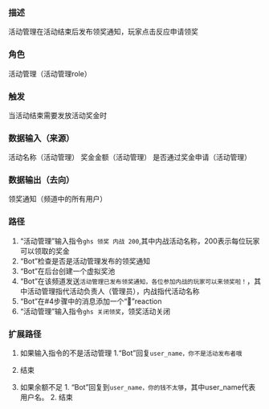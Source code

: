 ### 描述

活动管理在活动结束后发布领奖通知，玩家点击反应申请领奖

### 角色

活动管理（活动管理role）

### 触发

当活动结束需要发放活动奖金时

### 数据输入（来源）

活动名称（活动管理）
奖金金额（活动管理）
是否通过奖金申请（活动管理）

### 数据输出（去向）

领奖通知（频道中的所有用户）

### 路径

1. “活动管理”输入指令```ghs 领奖 内战 200```,其中内战活动名称，200表示每位玩家可以领取的奖金
2. “Bot”检查是否是活动管理发布的领奖通知
3. “Bot”在后台创建一个虚拟奖池
4. “Bot”在该频道发送```活动管理已发布领奖通知，各位参加内战的玩家可以来领奖啦！```，其中活动管理指代活动负责人（管理员），内战指代活动名称
5. “Bot”在#4步骤中的消息添加一个“🎲”reaction
6. “活动管理”输入指令```ghs 关闭领奖```，领奖活动关闭

### 扩展路径

1. 如果输入指令的不是活动管理
  1.“Bot”回复```user_name，你不是活动发布者哦```
  2. 结束

1. 如果余额不足
		1.  “Bot”回复到```user_name，你的钱不太够```，其中user_name代表用户名。
		2.  结束
